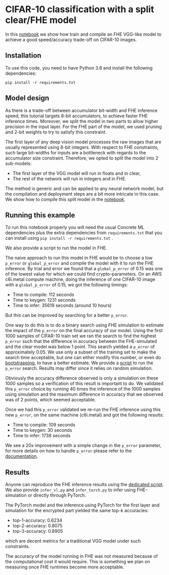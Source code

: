 # CIFAR-10 classification with a split clear/FHE model

In this [notebook](./Cifar10.ipynb) we show how train and compile an FHE VGG-like model to achieve a good speed/accuracy trade-off on CIFAR-10 images.

## Installation

To use this code, you need to have Python 3.8 and install the following dependencies:

```
pip install -r requirements.txt
```

## Model design

As there is a trade-off between accumulator bit-width and FHE inference speed, this tutorial targets
8-bit accumulators, to achieve faster FHE inference times. Moreover, we split the model in two parts to allow
higher precision in the input layer. For the FHE part of the model, we used pruning and 2-bit weights to try to satisfy this constraint.

The first layer of any deep vision model processes the raw images that are usually represented using 8-bit integers.
With respect to FHE constraints, such large bit-widths for inputs are a bottleneck with regards to the accumulator size constraint. Therefore, we opted to split the model into 2 sub-models:

- The first layer of the VGG model will run in floats and in clear,
- The rest of the network will run in integers and in FHE.

The method is generic and can be applied to any neural network model, but the compilation and deployment steps are a bit more intricate in this case. We show how to compile this split model in the [notebook](./Cifar10.ipynb).

## Running this example

To run this notebook properly you will need the usual Concrete ML dependencies plus the extra dependencies from `requirements.txt` that you can install using `pip install -r requirements.txt` .

We also provide a script to run the model in FHE.

The naive approach to run this model in FHE would be to choose a low `p_error` or `global_p_error` and compile the model with it to run the FHE inference.
By trial and error we found that a `global_p_error` of 0.15 was one of the lowest value for which we could find crypto-parameters.
On an AWS c6i.metal compute machine, doing the inference of one CIFAR-10 image with a `global_p_error` of 0.15, we got the following timings:

- Time to compile: 112 seconds
- Time to keygen: 1231 seconds
- Time to infer: 35619 seconds (around 10 hours)

But this can be improved by searching for a better `p_error`.

One way to do this is to do a binary search using FHE simulation to estimate the impact of the `p_error` on the final accuracy of our model.
Using the first 1000 samples of CIFAR-10 train set we ran the search to find the highest `p_error` such that the difference in accuracy between the FHE-simulated and the clear model was below 1 point. This search yielded a `p_error` of approximately 0.05.
We use only a subset of the training set to make the search time acceptable, but one can either modify this number, or even do [bootstrapping](<https://en.wikipedia.org/wiki/Bootstrapping_(statistics)>), to have a better estimate.
We provide a [script](./p_error_search.py) to run the `p_error` search. Results may differ since it relies on random simulation.

Obviously the accuracy difference observed is only a simulation on these 1000 samples so a verification of this result is important to do. We validated this `p_error` choice by running 40 times the inference of the 1000 samples using simulation and the maximum difference in accuracy that we observed was of 2 points, which seemed acceptable.

Once we had this `p_error` validated we re-run the FHE inference using this new `p_error`, on the same machine (c6i.metal) and got the following results:

- Time to compile: 109 seconds
- Time to keygen: 30 seconds
- Time to infer: 1738 seconds

We see a 20x improvement with a simple change in the `p_error` parameter, for more details on how to handle `p_error` please refer to the [documentation](../../docs/advanced-topics/advanced_features.md#approximate-computations).

## Results

Anyone can reproduce the FHE inference results using the [dedicated script](./infer_fhe.py).
We also provide `infer_vl.py` and `infer_torch.py` to infer using FHE-simulation or directly through PyTorch.

The PyTorch model and the inference using PyTorch for the first layer and simulation for the encrypted part yielded the same top-k accuracies:

- top-1-accuracy: 0.6234
- top-2-accuracy: 0.8075
- top-3-accuracy: 0.8905

which are decent metrics for a traditional VGG model under such constraints.

The accuracy of the model running in FHE was not measured because of the computational cost it would require.
This is something we plan on measuring once FHE runtimes become more acceptable.

<!-- Add more metrics and training script -->

<!-- FIXME: https://github.com/zama-ai/concrete-ml-internal/issues/2377 -->

<!-- FIXME: https://github.com/zama-ai/concrete-ml-internal/issues/2383 -->
